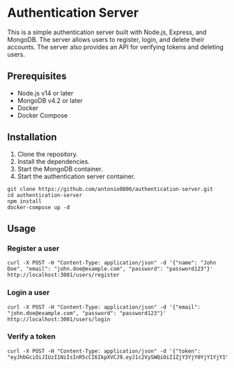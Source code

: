  # Authentication Server 

This is a simple authentication server built with Node.js, Express, and MongoDB. The server allows users to register, login, and delete their accounts. The server also provides an API for verifying tokens and deleting users.

## Prerequisites

* Node.js v14 or later
* MongoDB v4.2 or later
* Docker
* Docker Compose

## Installation

1. Clone the repository.
2. Install the dependencies.
3. Start the MongoDB container.
4. Start the authentication server container.

```
git clone https://github.com/antonio0806/authentication-server.git
cd authentication-server
npm install
docker-compose up -d
```

## Usage

### Register a user

```
curl -X POST -H "Content-Type: application/json" -d '{"name": "John Doe", "email": "john.doe@example.com", "password": "password123"}' http://localhost:3001/users/register
```

### Login a user

```
curl -X POST -H "Content-Type: application/json" -d '{"email": "john.doe@example.com", "password": "password123"}' http://localhost:3001/users/login
```

### Verify a token

```
curl -X POST -H "Content-Type: application/json" -d '{"token": "eyJhbGciOiJIUzI1NiIsInR5cCI6IkpXVCJ9.eyJ1c2VySWQiOiI1ZjY3YjY0YjY1YjY1YjY1YjY1YjY1YjUifQ.6_6666666666666666666666666666666666666666666666666666666666666666666666666666666666666666666666666666666666666666666666666666666666
